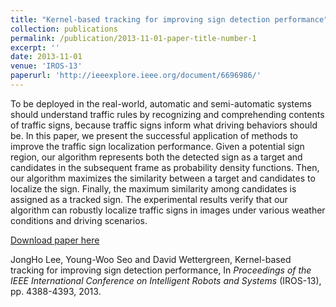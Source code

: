 ```yaml
---
title: "Kernel-based tracking for improving sign detection performance"
collection: publications
permalink: /publication/2013-11-01-paper-title-number-1
excerpt: ''
date: 2013-11-01
venue: 'IROS-13'
paperurl: 'http://ieeexplore.ieee.org/document/6696986/'
---
```

To be deployed in the real-world, automatic and semi-automatic systems should understand traffic rules by recognizing and comprehending contents of traffic signs, because traffic signs inform what driving behaviors should be. In this paper, we present the successful application of methods to improve the traffic sign localization performance. Given a potential sign region, our algorithm represents both the detected sign as a target and candidates in the subsequent frame as probability density functions. Then, our algorithm maximizes the similarity between a target and candidates to localize the sign. Finally, the maximum similarity among candidates is assigned as a tracked sign. The experimental results verify that our algorithm can robustly localize traffic signs in images under various weather conditions and driving scenarios.

[Download paper here](http://ieeexplore.ieee.org/document/6696986/)

JongHo Lee, Young-Woo Seo and David Wettergreen, Kernel-based tracking for improving sign detection performance, In <i>Proceedings of the IEEE International Conference on Intelligent Robots and Systems</i> (IROS-13), pp. 4388-4393, 2013. 